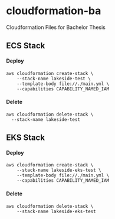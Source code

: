 # cloudformation-ba
Cloudformation Files for Bachelor Thesis

## ECS Stack
#### Deploy
```
aws cloudformation create-stack \
	--stack-name lakeside-test \
	--template-body file://./main.yml \
	--capabilities CAPABILITY_NAMED_IAM
````

#### Delete
```
aws cloudformation delete-stack \
  --stack-name lakeside-test
````

## EKS Stack
#### Deploy
```
aws cloudformation create-stack \
	--stack-name lakeside-eks-test \
	--template-body file://./main.yml \
	--capabilities CAPABILITY_NAMED_IAM
````

#### Delete
```
aws cloudformation delete-stack \
	--stack-name lakeside-eks-test
````
